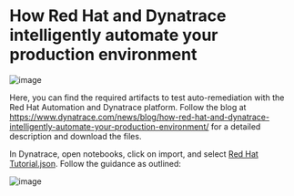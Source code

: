 # How Red Hat and Dynatrace intelligently automate your production environment

![image](https://github.com/Dynatrace/Dynatrace-workflow-samples/assets/96291004/7db9e8d0-b6de-48a8-8481-50a5647de924)

Here, you can find the required artifacts to test auto-remediation with the Red Hat Automation and Dynatrace platform.
Follow the blog at https://www.dynatrace.com/news/blog/how-red-hat-and-dynatrace-intelligently-automate-your-production-environment/ for a detailed description and download the files. 

In Dynatrace, open notebooks, click on import, and select [Red Hat Tutorial.json]([http://example.com](https://github.com/Dynatrace/Dynatrace-workflow-samples/blob/main/samples/red%20hat%20ansible%20automation%20platform/Red%20Hat%20Tutorial.json)). Follow the guidance as outlined: 

![image](https://github.com/Dynatrace/Dynatrace-workflow-samples/assets/96291004/cd78c527-9923-40c6-9002-ddc32f508f73)
